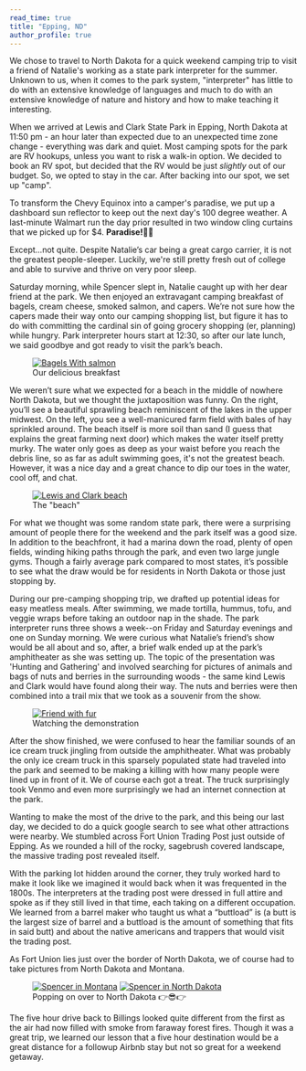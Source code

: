 ```yaml
---
read_time: true
title: "Epping, ND"
author_profile: true
---
```


We chose to travel to North Dakota for a quick weekend camping trip to visit a friend of Natalie's working as a state park interpreter for the summer. Unknown to us, when it comes to the park system, "interpreter" has little to do with an extensive knowledge of languages and much to do with an extensive knowledge of nature and history and how to make teaching it interesting.

When we arrived at Lewis and Clark State Park in Epping, North Dakota at 11:50 pm - an hour later than expected due to an unexpected time zone change - everything was dark and quiet. Most camping spots for the park are RV hookups, unless you want to risk a walk-in option. We decided to book an RV spot, but decided that the RV would be just _slightly_ out of our budget. So, we opted to stay in the car. After backing into our spot, we set up "camp".

To transform the Chevy Equinox into a camper's paradise, we put up a dashboard sun reflector to keep out the next day's 100 degree weather. A last-minute Walmart run the day prior resulted in two window cling curtains that we picked up for $4. **Paradise!**🌴🌞

Except...not quite. Despite Natalie’s car being a great cargo carrier, it is not the greatest people-sleeper. Luckily, we're still pretty fresh out of college and able to survive and thrive on very poor sleep.

Saturday morning, while Spencer slept in, Natalie caught up with her dear friend at the park. We then enjoyed an extravagant camping breakfast of bagels, cream cheese, smoked salmon, and capers. We’re not sure how the capers made their way onto our camping shopping list, but figure it has to do with committing the cardinal sin of going grocery shopping (er, planning) while hungry. Park interpreter hours start at 12:30, so after our late lunch, we said goodbye and got ready to visit the park’s beach.

<figure class="one"> 
  <a href="/assets/images/Epping/salmonbagels.jpg" collection="breakfast">
  <img src="/assets/images/Epping/salmonbagels.jpg" alt="Bagels With salmon" class="post-img">
  </a>
  <figcaption class="fig-caption">Our delicious breakfast</figcaption>
</figure>


We weren’t sure what we expected for a beach in the middle of nowhere North Dakota, but we thought the juxtaposition was funny. On the right, you’ll see a beautiful sprawling beach reminiscent of the lakes in the upper midwest. On the left, you see a well-manicured farm field with bales of hay sprinkled around. The beach itself is more soil than sand (I guess that explains the great farming next door) which makes the water itself pretty murky. The water only goes as deep as your waist before you reach the debris line, so as far as adult swimming goes, it's not the greatest beach. However, it was a nice day and a great chance to dip our toes in the water, cool off, and chat.

<figure class="one"> 
  <a href="/assets/images/Epping/northdakotabeach.jpg" collection="beach">
  <img src="/assets/images/Epping/northdakotabeach.jpg" alt="Lewis and Clark beach" class="post-img">
  </a>
  <figcaption class="fig-caption">The "beach"</figcaption>
</figure>

For what we thought was some random state park, there were a surprising amount of people there for the weekend and the park itself was a good size. In addition to the beachfront, it had a marina down the road, plenty of open fields, winding hiking paths through the park, and even two large jungle gyms. Though a fairly average park compared to most states, it’s possible to see what the draw would be for residents in North Dakota or those just stopping by.

During our pre-camping shopping trip, we drafted up potential ideas for easy meatless meals. After swimming, we made tortilla, hummus, tofu, and veggie wraps before taking an outdoor nap in the shade. The park interpreter runs three shows a week--on Friday and Saturday evenings and one on Sunday morning. We were curious what Natalie’s friend’s show would be all about and so, after, a brief walk ended up at the park’s amphitheater as she was setting up. The topic of the presentation was 'Hunting and Gathering' and involved searching for pictures of animals and bags of nuts and berries in the surrounding woods - the same kind Lewis and Clark would have found along their way. The nuts and berries were then combined into a trail mix that we took as a souvenir from the show.

<figure class="one"> 
  <a href="/assets/images/Epping/franwithfur.jpg" collection="fur">
  <img src="/assets/images/Epping/franwithfur.jpg" alt="Friend with fur" class="post-img">
  </a>
  <figcaption class="fig-caption">Watching the demonstration</figcaption>
</figure>


After the show finished, we were confused to hear the familiar sounds of an ice cream truck jingling from outside the amphitheater. What was probably the only ice cream truck in this sparsely populated state had traveled into the park and seemed to be making a killing with how many people were lined up in front of it. We of course each got a treat. The truck surprisingly took Venmo and even more surprisingly we had an internet connection at the park.

Wanting to make the most of the drive to the park, and this being our last day, we decided to do a quick google search to see what other attractions were nearby. We stumbled across Fort Union Trading Post just outside of Epping. As we rounded a hill of the rocky, sagebrush covered landscape, the massive trading post revealed itself. 

With the parking lot hidden around the corner, they truly worked hard to make it look like we imagined it would back when it was frequented in the 1800s. The interpreters at the trading post were dressed in full attire and spoke as if they still lived in that time, each taking on a different occupation. We learned from a barrel maker who taught us what a “buttload” is (a butt is the largest size of barrel and a buttload is the amount of something that fits in said butt) and about the native americans and trappers that would visit the trading post.

As Fort Union lies just over the border of North Dakota, we of course had to take pictures from North Dakota and Montana.

<figure class="half">
    <a href="/assets/images/Epping/enteringmontana.jpg" collection="signs"><img src="/assets/images/Epping/enteringmontana.jpg" alt="Spencer in Montana" class="post-img"></a>
    <a href="/assets/images/Epping/enternorthdakota.jpg" collection="signs"><img src="/assets/images/Epping/enternorthdakota.jpg" alt="Spencer in North Dakota" class="post-img"></a>
     <figcaption class="fig-caption">Popping on over to North Dakota 👉😎👉</figcaption>
</figure>

The five hour drive back to Billings looked quite different from the first as the air had now filled with smoke from faraway forest fires. Though it was a great trip, we learned our lesson that a five hour destination would be a great distance for a followup Airbnb stay but not so great for a weekend getaway.